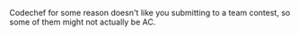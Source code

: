 Codechef for some reason doesn't like you submitting to a team contest, so some of them might not actually be AC.